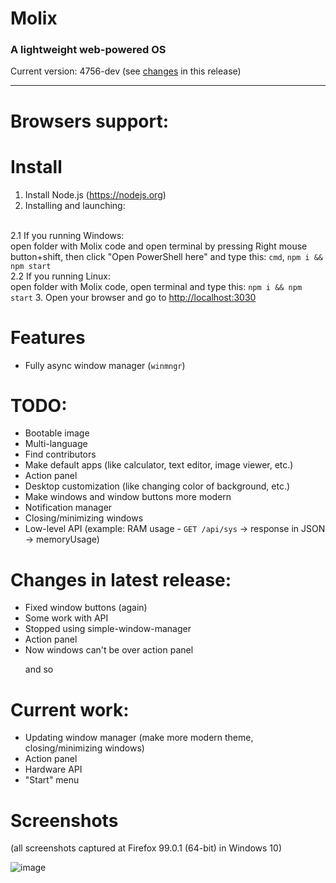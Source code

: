 # Molix
<h3> A lightweight web-powered OS </h3>
Current version: 4756-dev (see <a href="#changes-in-latest-release">changes</a> in this release)
<hr>

# Browsers support:


# Install

1. Install Node.js (https://nodejs.org)
2. Installing and launching:
<br>
  2.1 If you running Windows: <br>open folder with Molix code and open terminal by pressing Right mouse button+shift, then click "Open PowerShell here" and type this: <code>cmd</code>, <code>npm i && npm start</code>
  <br>
  2.2 If you running Linux:<br>open folder with Molix code, open terminal and type this: <code>npm i && npm start</code>
3. Open your browser and go to <a href="http://localhost:3030" target="_blank">http://localhost:3030</a>


# Features
<ul>
	<li>Fully async window manager (<code>winmngr</code>)</li>
</ul>

# TODO:
<ul>
	<li>Bootable image</li>
	<li>Multi-language</li>
	<li>Find contributors</li>
	<li>Make default apps (like calculator, text editor, image viewer, etc.)</li>
	<li>Action panel</li>
	<li>Desktop customization (like changing color of background, etc.)</li>
	<li>Make windows and window buttons more modern</li>
	<li>Notification manager</li>
	<li>Closing/minimizing windows</li>
	<li>Low-level API (example: RAM usage - <code>GET /api/sys</code> -> response in JSON -> memoryUsage)</li>
</ul>

# Changes in latest release:
<ul>
	<li>Fixed window buttons (again)</li>
		<li>Some work with API</li>
	<li>Stopped using simple-window-manager</li>
		<li>Action panel</li>
			<li>Now windows can't be over action panel</li>

and so
</ul>

# Current work:
<ul>
	<li>Updating window manager (make more modern theme, closing/minimizing windows)</li>
	<li>Action panel</li>
	<li>Hardware API</li>
	<li>"Start" menu</li>
</ul>

# Screenshots
<p>(all screenshots captured at Firefox 99.0.1 (64-bit) in Windows 10)</p>


![image](https://user-images.githubusercontent.com/68496774/166097314-19ce8f13-713c-4f05-bb48-236160adb58f.png)

